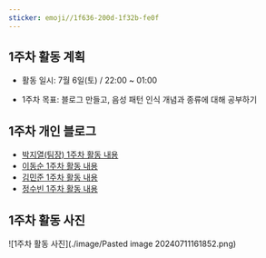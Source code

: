 ```yaml
---
sticker: emoji//1f636-200d-1f32b-fe0f
---
```

## 1주차 활동 계획

- 활동 일시: 7월 6일(토) / 22:00 ~ 01:00 

- 1주차 목표: 블로그 만들고, 음성 패턴 인식 개념과 종류에 대해 공부하기

## 1주차 개인 블로그

- [박지열(팀장) 1주차 활동 내용](https://jiyeol9081.github.io/jiyeol'sblog/1주차-활동-내용)
- [이동순 1주차 활동 내용](https://github.com/Ledn05/Ledn05.github.io)
- [김민준 1주차 활동 내용](https://github.com/Blummerhen/Blummerhen.github.io)
- [정수빈 1주차 활동 내용](https://m.blog.naver.com/qwert0483/223509245542)

## 1주차 활동 사진

![1주차 활동 사진](./image/Pasted image 20240711161852.png)




